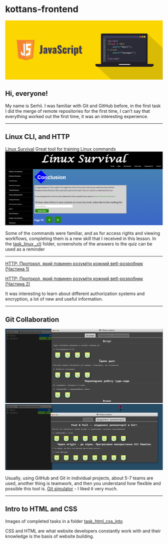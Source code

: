# kottans-frontend
![Logo](./assets/images/js.png)

## Hi, everyone!
My name is Serhii.
I was familiar with Git and GitHub before, in the first task I did the merge of remote repositories for the first time, I can’t say that everything worked out the first time, it was an interesting experience.

---

## Linux CLI, and HTTP
[Linux Survival](https://linuxsurvival.com/) Great tool for training Linux commands
![Done](./task_linux_cli/cli-done.png)

Some of the commands were familiar, and as for access rights and viewing workflows, completing them is a new skill that I received in this lesson.
In the [task_linux _cli](./task_linux_cli/) folder, screenshots of the answers to the quiz can be used as a reminder

---

[HTTP: Протокол, який повинен розуміти кожний веб-розробник (Частина 1)](https://code.tutsplus.com/uk/tutorials/http-the-protocol-every-web-developer-must-know-part-1--net-31177)

[HTTP: Протокол, який повинен розуміти кожний веб-розробник (Частина 2)](https://code.tutsplus.com/uk/tutorials/http-the-protocol-every-web-developer-must-know-part-2--net-31155)

It was interesting to learn about different authorization systems and encryption, a lot of new and useful information.

---

## Git Collaboration
![Go](./task_git_collaboration/go-next.png)
![Origin](./task_git_collaboration/origin-to-stars.png)

Usually, using GitHub and Git in individual projects, about 5-7 teams are used, another thing is teamwork, and then you understand how flexible and possible this tool is.
[Git simulator](https://learngitbranching.js.org/?locale=uk) - I liked it very much.

---

## Intro to HTML and CSS
Images of completed tasks in a folder [task_html_css_into](./task_html_css_intro/) 

CSS and HTML are what website developers constantly work with and their knowledge is the basis of website building.